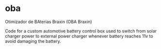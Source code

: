 # oba
Otimizador de BAterias  Braxin (OBA Braxin)

Code for a custom automotive battery control box used to switch from solar charger power to external power charger whenever battery reaches 11v to avoid damaging the battery.
